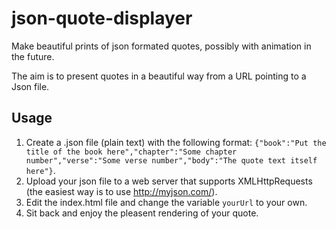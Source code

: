 json-quote-displayer
=======
Make beautiful prints of json formated quotes, possibly with animation in the future.

The aim is to present quotes in a beautiful way from a URL pointing to a Json file.

## Usage 
1. Create a .json file (plain text) with the following format:
`{"book":"Put the title of the book here","chapter":"Some chapter number","verse":"Some verse number","body":"The quote text itself here"}`.
2. Upload your json file to a web server that supports XMLHttpRequests (the easiest way is to use http://myjson.com/).
3. Edit the index.html file and change the variable `yourUrl` to your own.
4. Sit back and enjoy the pleasent rendering of your quote.

